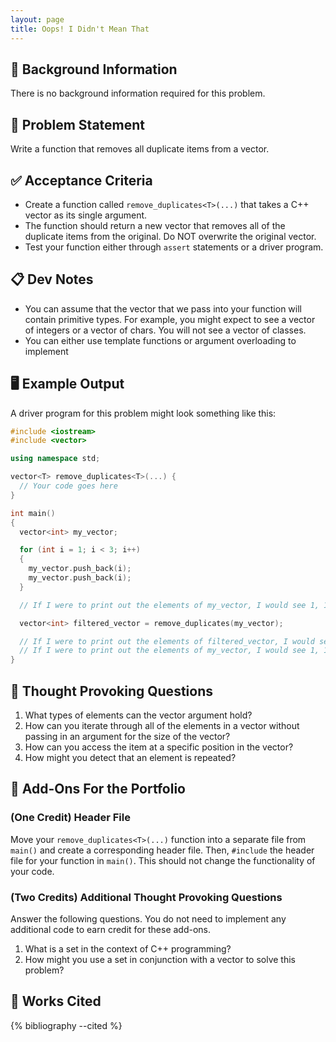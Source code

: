 ```yaml
---
layout: page
title: Oops! I Didn't Mean That
---
```


## 🔖 Background Information

There is no background information required for this problem.

## 🎯 Problem Statement

Write a function that removes all duplicate items from a vector.

## ✅ Acceptance Criteria

* Create a function called `remove_duplicates<T>(...)` that takes a C++ vector as its single argument.
* The function should return a new vector that removes all of the duplicate items from the original. Do NOT overwrite the original vector.
* Test your function either through `assert` statements or a driver program.

## 📋 Dev Notes

* You can assume that the vector that we pass into your function will contain primitive types. For example, you might expect to see a vector of integers or a vector of chars. You will not see a vector of classes.
* You can either use template functions or argument overloading to implement

## 🖥️ Example Output

A driver program for this problem might look something like this:

```cpp
#include <iostream>
#include <vector>

using namespace std;

vector<T> remove_duplicates<T>(...) {
  // Your code goes here
}

int main()
{
  vector<int> my_vector;

  for (int i = 1; i < 3; i++)
  {
    my_vector.push_back(i);
    my_vector.push_back(i);
  }

  // If I were to print out the elements of my_vector, I would see 1, 1, 2, 2, 3, 3

  vector<int> filtered_vector = remove_duplicates(my_vector);

  // If I were to print out the elements of filtered_vector, I would see 1, 2, 3
  // If I were to print out the elements of my_vector, I would see 1, 1, 2, 2, 3, 3
}
```

## 📝 Thought Provoking Questions

1. What types of elements can the vector argument hold?
2. How can you iterate through all of the elements in a vector without passing in an argument for the size of the vector?
3. How can you access the item at a specific position in the vector?
4. How might you detect that an element is repeated?

## 💼 Add-Ons For the Portfolio

### (One Credit) Header File

Move your `remove_duplicates<T>(...)` function into a separate file from `main()` and create a corresponding header file. Then, `#include` the header file for your function in `main()`. This should not change the functionality of your code.

### (Two Credits) Additional Thought Provoking Questions

Answer the following questions. You do not need to implement any additional code to earn credit for these add-ons.

1. What is a set in the context of C++ programming?
2. How might you use a set in conjunction with a vector to solve this problem?

## 📘 Works Cited

{% bibliography --cited %}
